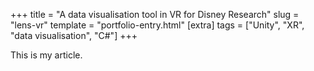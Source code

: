 +++
title = "A data visualisation tool in VR for Disney Research"
slug = "lens-vr"
template = "portfolio-entry.html"
[extra]
tags = ["Unity", "XR", "data visualisation", "C#"]
+++

This is my article.
